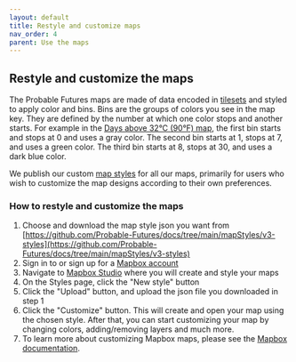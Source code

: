 ```yaml
---
layout: default
title: Restyle and customize maps
nav_order: 4
parent: Use the maps
---
```



## Restyle and customize the maps

The Probable Futures maps are made of data encoded in [tilesets](/tilesets.md) and styled to apply color and bins. Bins are the groups of colors you see in the map key. They are defined by the number at which one color stops and another starts. For example in the [Days above 32°C (90°F) map](https://probablefutures.org/maps/?selected_map=days_above_32c), the first bin starts and stops at 0 and uses a gray color. The second bin starts at 1, stops at 7, and uses a green color. The third bin starts at 8, stops at 30, and uses a dark blue color.

We publish our custom [map styles](/tilesets/#map-styles) for all our maps, primarily for users who wish to customize the map designs according to their own preferences.

### How to restyle and customize the maps

1. Choose and download the map style json you want from [https://github.com/Probable-Futures/docs/tree/main/mapStyles/v3-styles](https://github.com/Probable-Futures/docs/tree/main/mapStyles/v3-styles)
2. Sign in to or sign up for a [Mapbox account](https://account.mapbox.com/auth/signin/)
3. Navigate to [Mapbox Studio](https://studio.mapbox.com/) where you will create and style your maps
4. On the Styles page, click the "New style" button
5. Click the "Upload" button, and upload the json file you downloaded in step 1
6. Click the "Customize" button. This will create and open your map using the chosen style. After that, you can start customizing your map by changing colors, adding/removing layers and much more.
7. To learn more about customizing Mapbox maps, please see the [Mapbox documentation](https://docs.mapbox.com/).
